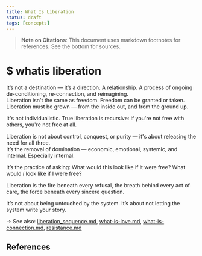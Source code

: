 ```yaml
---
title: What Is Liberation
status: draft
tags: [concepts]
---
```


> **Note on Citations**: This document uses markdown footnotes for references. See the bottom for sources.

# $ whatis liberation

It’s not a destination — it’s a direction. A relationship. A process of ongoing de-conditioning, re-connection, and reimagining.  
Liberation isn't the same as freedom. Freedom can be granted or taken. Liberation must be grown — from the inside out, and from the ground up.

It's not individualistic. True liberation is recursive: if you're not free with others, you're not free at all.

Liberation is not about control, conquest, or purity — it's about releasing the need for all three.  
It’s the removal of domination — economic, emotional, systemic, and internal. Especially internal.

It’s the practice of asking: What would this look like if it were free? What would *I* look like if I were free?

Liberation is the fire beneath every refusal, the breath behind every act of care, the force beneath every sincere question.

It’s not about being untouched by the system. It’s about not letting the system write your story.

→ See also: [liberation_sequence.md](../core/liberation_sequence.md), [what-is-love.md](what-is-love.md), [what-is-connection.md](what-is-connection.md), [resistance.md](../futures/resistance.md)

## References

[^1]: Source placeholder. Replace with relevant references.
